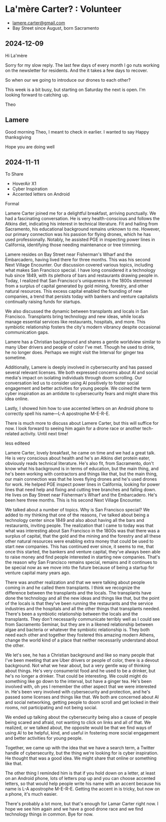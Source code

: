 # La'mère Carter? : Volunteer

* lamere.carter@gmail.com
* Bay Street since August, born Sacramento

## 2024-12-09

Hi La'mère

Sorry for my slow reply. The last few days of every month I go nuts working on the newsletter for residents. And the it takes a few days to recover.

So when our we going to introduce our drones to each other?

This week is a bit busy, but starting on Saturday the next is open. I'm looking forward to catching up.

Theo
## Lamere

Good morning Theo, I meant to check in earlier. I wanted to say Happy thanksgiving

Hope you are doing well
## 2024-11-11

To Share

* HoverAir X1
* Cyber Inspiration
* Accented letters on Android


Formal

Lamere Carter joined me for a delightful breakfast, arriving punctually. We had a fascinating conversation. He is very health-conscious and follows the Atkins diet, indicating his interest in technical literature. Fit and hailing from Sacramento, his educational background remains unknown to me. However, our primary connection was his passion for flying drones, which he has used professionally. Notably, he assisted PGE in inspecting power lines in California, identifying those needing maintenance or tree trimming.

Lamere resides on Bay Street near Fisherman's Wharf and the Embarcadero, having lived there for three months. This was his second Next Village Encounter. Our discussion covered various topics, including what makes San Francisco special. I have long considered it a technology hub since 1849, with its plethora of bars and restaurants drawing people in. Today, I realized that San Francisco's uniqueness in the 1800s stemmed from a surplus of capital generated by gold mining, forestry, and other natural resources. This excess capital enabled the founding of new companies, a trend that persists today with bankers and venture capitalists continually raising funds for startups.

We also discussed the dynamic between transplants and locals in San Francisco. Transplants bring technology and new ideas, while locals manage essential services like restaurants, hospitals, and more. This symbiotic relationship fosters the city's modern vibrancy despite occasional communication gaps.

Lamere has a Christian background and shares a gentle worldview similar to many Uber drivers and people of color I've met. Though he used to drink, he no longer does. Perhaps we might visit the Interval for ginger tea sometime.

Additionally, Lamere is deeply involved in cybersecurity and has passed several relevant licenses. We both expressed concerns about AI and social media's impact on isolating individuals through doom scrolling. Our conversation led us to consider using AI positively to foster social engagement and better activities for young people. We coined the term cyber inspiration as an antidote to cybersecurity fears and might share this idea online.

Lastly, I showed him how to use accented letters on an Android phone to correctly spell his name—L-A apostrophe M-E-R-E.

There is much more to discuss about Lamere Carter, but this will suffice for now. I look forward to seeing him again for a drone race or another tech-related activity. Until next time!

less editeed

Lamere Carter, lovely breakfast, he came on time and we had a great talk. He is very conscious about health and he's an Atkins diet protein eater, obviously reads technical literature. He's also fit, from Sacramento, don't know what his background is in terms of education, but the main thing, and he's been working with contractors and things like that, but the main thing, our main connection was that he loves flying drones and he's used drones for work. He helped PGE inspect power lines in California, looking for power lines that need help and fixing and cutting tree branches and falling down. He lives on Bay Street near Fisherman's Wharf and the Embarcadero. He's been here three months. This is his second Next Village Encounter.

We talked about a number of topics. Why is San Francisco special? We added to my thinking that one of the reasons, I've talked about being a technology center since 1849 and also about having all the bars and restaurants, inviting people. The realization that I came to today was that what was interesting about San Francisco in the 1800s was that there was a surplus of capital, that the gold and the mining and the forestry and all these other natural resources were enabling extra money that could be used to start new companies. This has continued ever since, it seems to me, that once this started, the bankers and venture capital, they've always been able to raise money and find people interested in starting new companies. That's the reason why San Francisco remains special, remains and it continues to be special now as we move into the future because of being a startup for venture capital many years ago.

There was another realization and that we were talking about people coming in and he called them transplants. I think we recognize the difference between the transplants and the locals. The transplants have done the technology and all the new ideas and things like that, but the point of the locals is that they've been running the restaurants and the service industries and the hospitals and all the other things that transplants needed. There's been a symbiotic relationship between the locals and the transplants. They don't necessarily communicate terribly well as I could see from Sacramento Seminar, but they are in a likened relationship between algae and bacteria or whatever the symbiotic relationship is. They both need each other and together they fostered this amazing modern Athens, change the world kind of a place that neither necessarily understand about the other.

We let's see, he has a Christian background and like so many people that I've been meeting that are Uber drivers or people of color, there is a devout background. Not what we hear about, but a very gentle way of thinking about things. He's very consumerist food and he used to be a drinker, but he's no longer a drinker. That could be interesting. We could might do something like go down to the interval, but have a ginger tea. He's been involved with, oh yes
I remember the other aspect that we were interested in. He's been very involved with cybersecurity and protection, and he's passed some licenses and things like that. We both are concerned about AI and social networking, getting people to doom scroll and get locked in their rooms, not participating and not being social.

We ended up talking about the cybersecurity being also a cause of people being scared and afraid, not wanting to click on links and all of that. We realized, or we talked about, the opposite would be that we find ways of using AI to be helpful, kind, and useful in fostering more social engagement and better activities for young people.

Together, we came up with the idea that we have a search term, a Twitter handle of cybersecurity, but the thing we're looking for is cyber inspiration. He thought that was a good idea. We might share that online or something like that.

The other thing I reminded him is that if you hold down on a letter, at least on an Android phone, lots of letters pop up and you can choose accented letters, so that would help people write his name with an accent because his name is L-A apostrophe M-E-R-E. Getting the accent in is tricky, but now on a phone, it's much easier.

There's probably a lot more, but that's enough for Lamar Carter right now. I hope we see him again and we have a good drone race and we find technology things in common. Bye for now.
